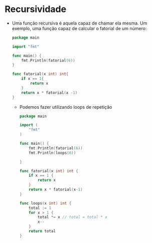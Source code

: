 # Recursividade

- Uma função recursiva é aquela capaz de chamar ela mesma. Um exemplo, uma função capaz de calcular o fatorial de um número:

  ```Go
  package main
  
  import "fmt"
  
  func main() {
      fmt.Println(fatorial(6))
  }
  
  func fatorial(x int) int{
      if x == 1{
          return x
      }
      return x * fatorial(x -1)
  } 
  ```

  - Podemos fazer utilizando loops de repetição

    ```GO
    package main
    
    import (
    	"fmt"
    )
    
    func main() {
    	fmt.Println(fatorial(6))
    	fmt.Println(loops(6))
    
    }
    
    func fatorial(x int) int {
    	if x == 1 {
    		return x
    	}
    	return x * fatorial(x-1)
    }
    
    func loops(x int) int {
    	total := 1
    	for x > 1 {
    		total *= x // total = total * x
    		x--
    	}
    	return total
    }
    
    ```

    